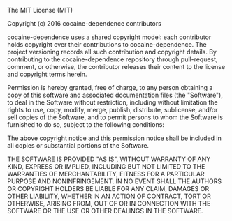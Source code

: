 The MIT License (MIT)

Copyright (c) 2016 cocaine-dependence contributors

cocaine-dependence uses a shared copyright model: each contributor holds copyright over
their contributions to cocaine-dependence. The project versioning records all such
contribution and copyright details.
By contributing to the cocaine-dependence repository through pull-request, comment,
or otherwise, the contributor releases their content to the license and
copyright terms herein.

Permission is hereby granted, free of charge, to any person obtaining a copy
of this software and associated documentation files (the "Software"), to deal
in the Software without restriction, including without limitation the rights
to use, copy, modify, merge, publish, distribute, sublicense, and/or sell
copies of the Software, and to permit persons to whom the Software is
furnished to do so, subject to the following conditions:

The above copyright notice and this permission notice shall be included in all
copies or substantial portions of the Software.

THE SOFTWARE IS PROVIDED "AS IS", WITHOUT WARRANTY OF ANY KIND, EXPRESS OR
IMPLIED, INCLUDING BUT NOT LIMITED TO THE WARRANTIES OF MERCHANTABILITY,
FITNESS FOR A PARTICULAR PURPOSE AND NONINFRINGEMENT. IN NO EVENT SHALL THE
AUTHORS OR COPYRIGHT HOLDERS BE LIABLE FOR ANY CLAIM, DAMAGES OR OTHER
LIABILITY, WHETHER IN AN ACTION OF CONTRACT, TORT OR OTHERWISE, ARISING FROM,
OUT OF OR IN CONNECTION WITH THE SOFTWARE OR THE USE OR OTHER DEALINGS IN THE
SOFTWARE.
